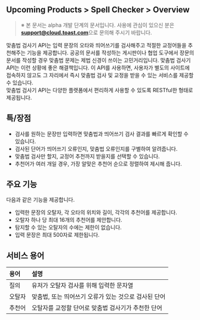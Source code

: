 ## Upcoming Products > Spell Checker > Overview

> ※ 본 문서는 alpha 개발 단계의 문서입니다.
> 사용에 관심이 있으신 분은 **support@cloud.toast.com**으로 문의해 주시기 바랍니다.

맞춤법 검사기 API는 입력 문장의 오타와 띄어쓰기를 검사해주고 적절한 교정어들을 추천해주는 기능을 제공합니다. 공공의 문서를 작성하는 게시판이나 협업 도구에서 장문의 문서를 작성할 경우 맞춤법 문제는 제법 신경이 쓰이는 고민거리입니다. 맞춤법 검사기 API는 이런 상황에 좋은 해결책입니다. 이 API를 사용하면, 사용자가 별도의 사이트에 접속하지 않고도 그 자리에서 즉시 맞춤법 검사 및 교정을 받을 수 있는 서비스를 제공할 수 있습니다.  
맞춤법 검사기 API는 다양한 플랫폼에서 편리하게 사용할 수 있도록 RESTful한 형태로 제공됩니다.


## 특/장점

* 검사를 원하는 문장만 입력하면 맞춤법과 띄어쓰기 검사 결과를 빠르게 확인할 수 있습니다.
* 검사된 단어가 띄어쓰기 오류인지, 맞춤법 오류인지를 구별하여 알려줍니다.
* 맞춤법 검사만 할지, 교정어 추천까지 받을지를 선택할 수 있습니다.
* 추천어가 여러 개일 경우, 가장 알맞은 추천어 순으로 정렬하여 제시해 줍니다.


## 주요 기능

다음과 같은 기능을 제공합니다.

* 입력한 문장의 오탈자, 각 오타의 위치와 길이, 각각의 추천어를 제공합니다.
* 오탈자 하나 당 최대 16개의 추천어를 제안합니다.
* 탐지할 수 있는 오탈자의 수에는 제한이 없습니다.
* 입력 문장은 최대 500자로 제한됩니다.


## 서비스 용어

| 용어 | 설명 |
|:---|:---|
| 질의 | 유저가 오탈자 검사를 위해 입력한 문자열 |
| 오탈자 | 맞춤법, 또는 띄어쓰기 오류가 있는 것으로 검사된 단어 |
| 추천어 | 오탈자를 교정할 단어로 맞춤법 검사기가 추천한 단어 |
